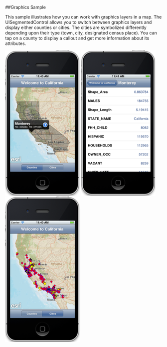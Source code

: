 ##Graphics Sample 

This sample illustrates how you can work with graphics layers in a map. The UISegmentedControl allows you to switch between graphics layers and display either counties or cities. The cities are symbolized differently depending upon their type (town, city, designated census place). You can tap on a county to display a callout and get more information about its attributes.


![](image.png)
![](image2.png)
![](image3.png)


